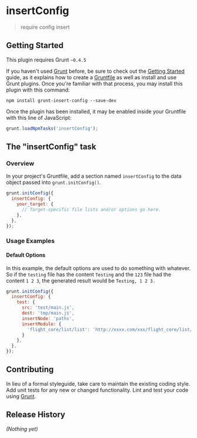 # insertConfig

> require config insert

## Getting Started
This plugin requires Grunt `~0.4.5`

If you haven't used [Grunt](http://gruntjs.com/) before, be sure to check out the [Getting Started](http://gruntjs.com/getting-started) guide, as it explains how to create a [Gruntfile](http://gruntjs.com/sample-gruntfile) as well as install and use Grunt plugins. Once you're familiar with that process, you may install this plugin with this command:

```shell
npm install grunt-insert-config --save-dev
```

Once the plugin has been installed, it may be enabled inside your Gruntfile with this line of JavaScript:

```js
grunt.loadNpmTasks('insertConfig');
```

## The "insertConfig" task

### Overview
In your project's Gruntfile, add a section named `insertConfig` to the data object passed into `grunt.initConfig()`.

```js
grunt.initConfig({
  insertConfig: {
    your_target: {
      // Target-specific file lists and/or options go here.
    },
  },
});
```


### Usage Examples

#### Default Options
In this example, the default options are used to do something with whatever. So if the `testing` file has the content `Testing` and the `123` file had the content `1 2 3`, the generated result would be `Testing, 1 2 3.`

```js
grunt.initConfig({
  insertConfig: {
    test: {
      src: 'test/main.js',
      dest: 'tmp/main.js',
      insertNode: 'paths',
      insertModule: {
        'flight_core/list/list': 'http://xxxx.com/xxx/flight_core/list/list'
      }
    },
  },
});
```

## Contributing
In lieu of a formal styleguide, take care to maintain the existing coding style. Add unit tests for any new or changed functionality. Lint and test your code using [Grunt](http://gruntjs.com/).

## Release History
_(Nothing yet)_
